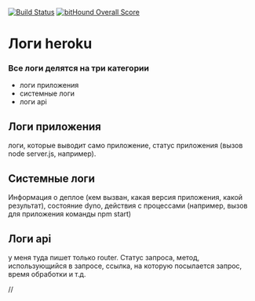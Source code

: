 [![Build Status](https://travis-ci.org/reindeers/shri-2016-task6.svg?branch=master)](https://travis-ci.org/reindeers/shri-2016-task6)
[![bitHound Overall Score](https://www.bithound.io/github/reindeers/shri-2016-task6/badges/score.svg)](https://www.bithound.io/github/reindeers/shri-2016-task6)

# Логи heroku

### Все логи делятся на три категории
* логи приложения
* системные логи
* логи api

## Логи приложения
логи, которые выводит само приложение, статус приложения (вызов node server.js, например).

## Системные логи
Информация о деплое (кем вызван, какая версия приложения, какой результат), состояние dyno, действия с процессами (например, вызов для приложения команды npm start)

## Логи api
у меня туда пишет только router. Статус запроса, метод, использующийся в запросе, ссылка, на которую посылается запрос, время обработки и т.д.



//
